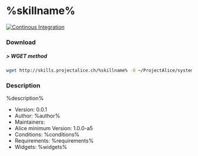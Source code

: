 # %skillname%

[![Continous Integration](https://gitlab.com/project-alice-assistant/skills/skill_%skillname%/badges/master/pipeline.svg)](https://gitlab.com/project-alice-assistant/skills/skill_%skillname%/pipelines/latest)

### Download

##### > WGET method
```bash
wget http://skills.projectalice.ch/%skillname% -O ~/ProjectAlice/system/skillInstallTickets/%skillname%.install
```

### Description
%description%

- Version: 0.0.1
- Author: %author%
- Maintainers: 
- Alice minimum Version: 1.0.0-a5
- Conditions:
%conditions%
- Requirements:
%requirements%
- Widgets:
%widgets%
